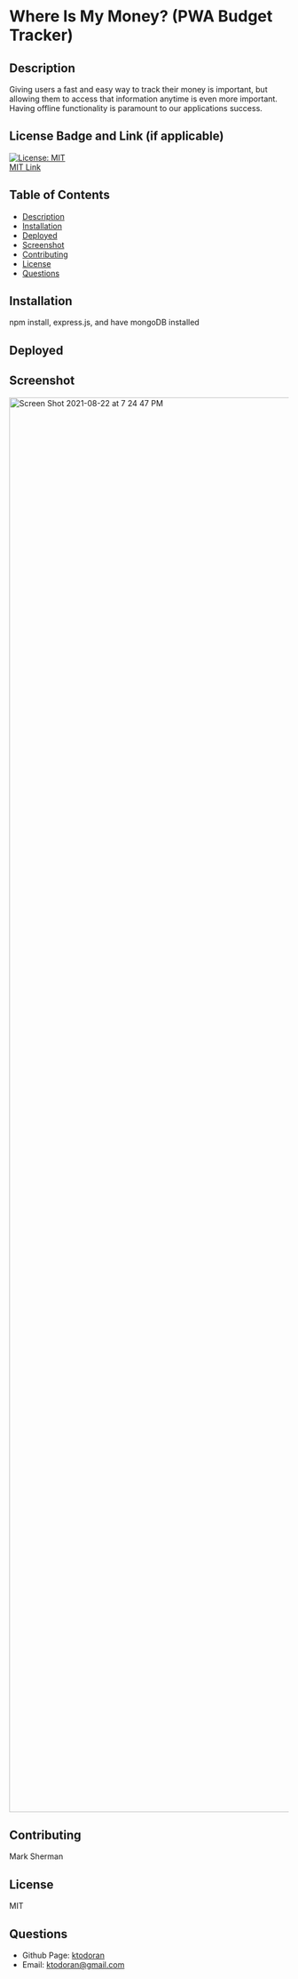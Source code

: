 # Where Is My Money? (PWA Budget Tracker)

## Description
Giving users a fast and easy way to track their money is important, but allowing them to access that information anytime is even more important. Having offline functionality is paramount to our applications success.

## License Badge and Link (if applicable)
[![License: MIT](https://img.shields.io/badge/License-MIT-yellow.svg)](https://opensource.org/licenses/MIT) <br />
[MIT Link](https://opensource.org/licenses/MIT)

  ## Table of Contents
- [Description](#description)
- [Installation](#installation)
- [Deployed](#deployed)
- [Screenshot](#screenshot)
- [Contributing](#contributing)
- [License](#license)
- [Questions](#githubUser)

## Installation
npm install, express.js, and have mongoDB installed

## Deployed


## Screenshot
<img width="2546" alt="Screen Shot 2021-08-22 at 7 24 47 PM" src="https://user-images.githubusercontent.com/81338255/130373304-787af1b5-e888-4d50-ad5c-3f43f161d6b4.png">

## Contributing
Mark Sherman

## License
MIT


## Questions
- Github Page: [ktodoran](https://github.com/ktodoran)
- Email: ktodoran@gmail.com